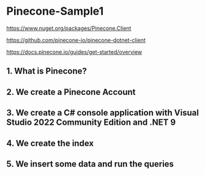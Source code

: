 # Pinecone-Sample1

https://www.nuget.org/packages/Pinecone.Client

https://github.com/pinecone-io/pinecone-dotnet-client

https://docs.pinecone.io/guides/get-started/overview

## 1. What is Pinecone?

## 2. We create a Pinecone Account

## 3. We create a C# console application with Visual Studio 2022 Community Edition and .NET 9

## 4. We create the index

## 5. We insert some data and run the queries

